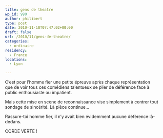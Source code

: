 ```yaml
---
title: gens de theatre
wp_id: 990
author: philibert
type: post
date: 2010-11-18T07:47:02+00:00
draft: false
url: /2010/11/gens-de-theatre/
categories:
  - ordinaire
residency:
  - France
locations:
  - Lyon

---
```

C&rsquo;est pour l&rsquo;homme fier une petite épreuve après chaque représentation que de voir tous ces comédiens talentueux se plier de déférence face à public enthousiaste ou impatient. 

Mais cette mise en scène de reconnaissance vise simplement à contrer tout sondage de sincérité. Là pièce continue&#8230;

Rassure-toi homme fier, il n&rsquo;y avait bien évidemment aucune déférence là-dedans. 

CORDE VERTE !
